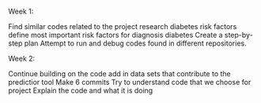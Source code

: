 Week 1:

 Find similar codes related to the project
 research diabetes risk factors
 define most important risk factors for diagnosis diabetes
 Create a step-by-step plan 
 Attempt to run and debug codes found in different repositories.
 
Week 2:

 Continue building on the code
 add in data sets that contribute to the predictior tool
 Make 6 commits
 Try to understand code that we choose for project
 Explain the code and what it is doing
